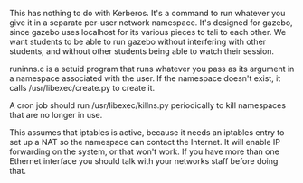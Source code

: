 This has nothing to do with Kerberos. It's a command to run whatever
you give it in a separate per-user network namespace.  It's designed
for gazebo, since gazebo uses localhost for its various pieces to tali
to each other. We want students to be able to run gazebo without
interfering with other students, and without other students being able
to watch their session.

runinns.c is a setuid program that runs whatever you pass as its
argument in a namespace associated with the user. If the namespace
doesn't exist, it calls /usr/libexec/create.py to create it.

A cron job should run /usr/libexec/killns.py periodically to kill
namespaces that are no longer in use.

This assumes that iptables is active, because it needs an iptables
entry to set up a NAT so the namespace can contact the Internet. It
will enable IP forwarding on the system, or that won't work. If you
have more than one Ethernet interface you should talk with your
networks staff before doing that.

